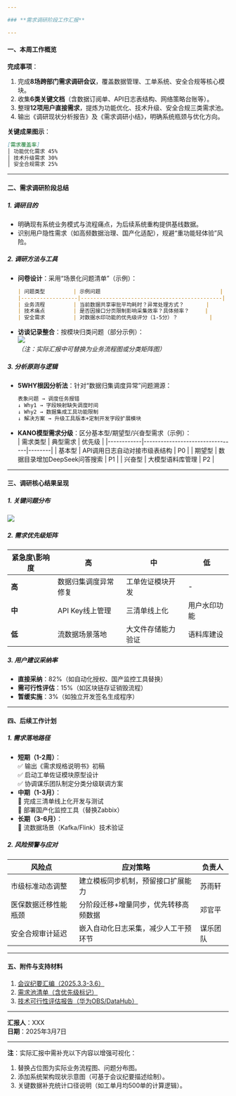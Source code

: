 ```yaml
---

### **需求调研阶段工作汇报**

---
```


#### **一、本周工作概览**
**完成事项**：  
1. 完成**8场跨部门需求调研会议**，覆盖数据管理、工单系统、安全合规等核心模块。  
2. 收集**6类关键文档**（含数据订阅单、API日志表结构、网络策略台账等）。  
3. 整理**12项用户直接需求**，提炼为功能优化、技术升级、安全合规三类需求池。  
4. 输出《调研现状分析报告》及《需求调研小结》，明确系统瓶颈与优化方向。  

**关键成果图示**：  
```markdown
[需求覆盖率]  
│ 功能优化需求 45%  
│ 技术升级需求 30%  
│ 安全合规需求 25%  
```

---

#### **二、需求调研阶段总结**
##### 1. **调研目的**  
- 明确现有系统业务模式与流程痛点，为后续系统重构提供基线数据。  
- 识别用户隐性需求（如高频数据治理、国产化适配），规避“重功能轻体验”风险。  

##### 2. **调研方法与工具**  
- **问卷设计**：采用“场景化问题清单”（示例）：  
  ```markdown
  | 问题类型         | 示例问题                                      |
  |------------------|---------------------------------------------|
  | 业务流程         | 当前数据共享审批平均耗时？异常处理方式？       |
  | 技术痛点         | 是否因接口分页限制影响采集效率？具体频率？     |
  | 安全需求         | 对数据水印功能的优先级评分（1-5分）？          |
  ```
- **访谈记录整合**：按模块归类问题（部分示例）：  
  ![](https://via.placeholder.com/600x200?text=业务痛点归类示意图)  
  *（注：实际汇报中可替换为业务流程图或分类矩阵图）*

##### 3. **分析原则与逻辑**  
- **5WHY根因分析法**：针对“数据归集调度异常”问题溯源：  
  ```markdown
  表象问题 → 调度任务报错  
  ↓ Why1 → 字段映射缺失调度时间  
  ↓ Why2 → 数据集成工具功能限制  
  ↓ 解决方案 → 升级工具版本+定制开发字段扩展模块  
  ```
- **KANO模型需求分级**：区分基本型/期望型/兴奋型需求（示例）：  
  | 需求类型   | 典型需求                          | 优先级 |
  |------------|---------------------------------|--------|
  | 基本型     | API调用日志自动对接市级表结构     | P0     |
  | 期望型     | 数据目录增加DeepSeek问答搜索      | P1     |
  | 兴奋型     | 大模型语料库管理                 | P2     |

---

#### **三、调研核心结果呈现**
##### 1. **关键问题分布**  
![](https://via.placeholder.com/600x300?text=问题分布饼图：功能缺陷40%+处理能力不足35%+协同效率低25%)  

##### 2. **需求优先级矩阵**  
| **紧急度**\\**影响度** | 高                     | 中                     | 低                     |
|------------------------|------------------------|------------------------|------------------------|
| **高**                 | 数据归集调度异常修复   | 工单佐证模块开发       | -                      |
| **中**                 | API Key线上管理        | 三清单线上化           | 用户水印功能           |
| **低**                 | 流数据场景落地         | 大文件存储能力验证     | 语料库建设             |

##### 3. **用户建议采纳率**  
- **直接采纳**：82%（如自动化授权、国产监控工具替换）  
- **需可行性评估**：15%（如区块链存证销毁流程）  
- **暂缓实施**：3%（如独立开发签名生成程序）  

---

#### **四、后续工作计划**
##### 1. **需求落地路径**  
- **短期（1-2周）**：  
  ✅ 输出《需求规格说明书》初稿  
  ✅ 启动工单佐证模块原型设计  
  ✅ 协调谋乐团队制定分类分级联调方案  
- **中期（1-3月）**：  
  🔄 完成三清单线上化开发与测试  
  🔄 部署国产化监控工具（替换Zabbix）  
- **长期（3-6月）**：  
  🔄 流数据场景（Kafka/Flink）技术验证  

##### 2. **风险预警与应对**  
| 风险点                 | 应对策略                                | 负责人   |
|------------------------|---------------------------------------|----------|
| 市级标准动态调整       | 建立模板同步机制，预留接口扩展能力       | 苏雨轩   |
| 医保数据迁移性能瓶颈   | 分阶段迁移+增量同步，优先转移高频数据    | 邓官平   |
| 安全合规审计延迟       | 嵌入自动化日志采集，减少人工干预环节     | 谋乐团队 |

---

#### **五、附件与支持材料**
1. [会议纪要汇编（2025.3.3-3.6）](链接)  
2. [需求池清单（含优先级标记）](链接)  
3. [技术可行性评估报告（华为OBS/DataHub）](链接)  

---

**汇报人**：XXX  
**日期**：2025年3月7日  

--- 

**注**：实际汇报中需补充以下内容以增强可视化：  
1. 替换占位图为实际业务流程图、问题分布图。  
2. 添加系统架构现状示意图（可基于会议纪要描述绘制）。  
3. 关键数据补充统计口径说明（如工单月均500单的计算逻辑）。